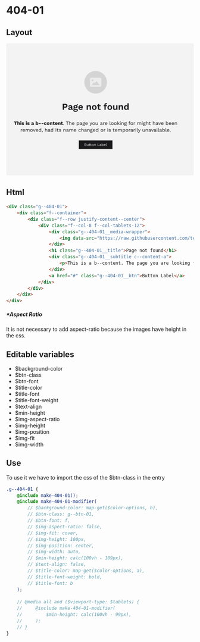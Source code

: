 # 404-01

## Layout

![alt text][404-01]

[404-01]: /src/img/global-components/404/404-01.png

## Html

```html
<div class="g--404-01">
    <div class="f--container">
        <div class="f--row justify-content--center">
            <div class="f--col-8 f--col-tablets-12">
                <div class="g--404-01__media-wrapper">
                    <img data-src="https://raw.githubusercontent.com/team-thunderfoot/ui/main/src/img/global-components/rounded-img-placeholder.png" src="/src/img/global-components/placeholder.jpg" alt="alt text" class="g--404-01__media-wrapper__media g--lazy-01">
                </div>
                <h1 class="g--404-01__title">Page not found</h1>
                <div class="g--404-01__subtitle c--content-a">
                    <p>This is a b--content. The page you are looking for might have been removed, had its name changed or is temporarily unavailable.</p>
                </div>
                <a href="#" class="g--404-01__btn">Button Label</a>
            </div>
        </div>
    </div>
</div>
```

##### \*Aspect Ratio

It is not necessary to add aspect-ratio because the images have height in the css.

## Editable variables

- $background-color
- $btn-class
- $btn-font
- $title-color
- $title-font
- $title-font-weight
- $text-align
- $min-height
- $img-aspect-ratio
- $img-height
- $img-position
- $img-fit
- $img-width

## Use

To use it we have to import the css of the $btn-class in the entry

```scss
.g--404-01 {
    @include make-404-01();
    @include make-404-01-modifier(
        // $background-color: map-get($color-options, b),
        // $btn-class: g--btn-01,
        // $btn-font: f,
        // $img-aspect-ratio: false,
        // $img-fit: cover,
        // $img-height: 100px,
        // $img-position: center,
        // $img-width: auto,
        // $min-height: calc(100vh - 109px),
        // $text-align: false,
        // $title-color: map-get($color-options, a),
        // $title-font-weight: bold,
        // $title-font: b
    );

    // @media all and ($viewport-type: $tablets) {
    //     @include make-404-01-modifier(
    //         $min-height: calc(100vh - 99px),
    //     );
    // }
}
```
